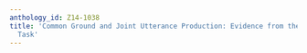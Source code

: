 ```yaml
---
anthology_id: Z14-1038
title: 'Common Ground and Joint Utterance Production: Evidence from the Word Chain
  Task'
---
```

